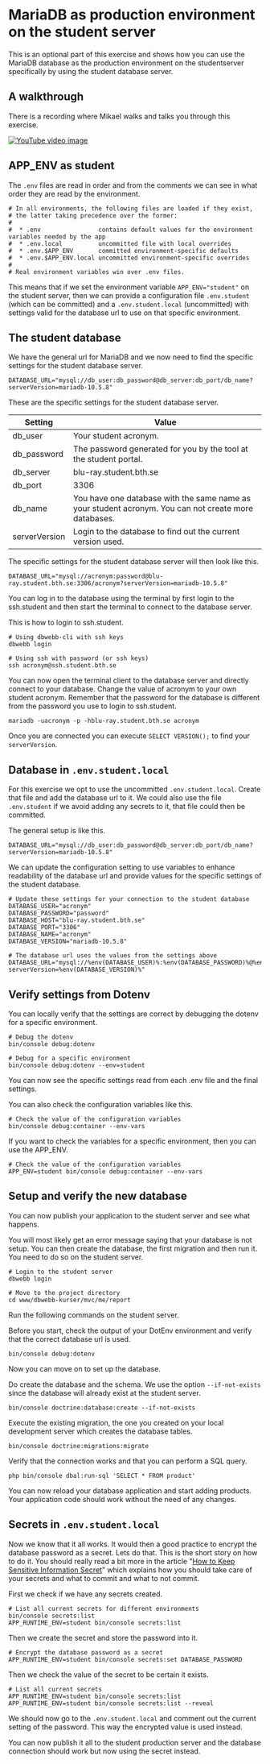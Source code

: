 MariaDB as production environment on the student server
===========================

This is an optional part of this exercise and shows how you can use the MariaDB database as the production environment on the studentserver specifically by using the student database server.



A walkthrough
-----------------------------------

There is a recording where Mikael walks and talks you through this exercise.

[![YouTube video image](http://img.youtube.com/vi/optNXaBUQd4/0.jpg)](http://www.youtube.com/watch?v=optNXaBUQd4 "Kmom05 - Symfony och Doctrine ORM med MariaDB som produktionsserver på studentservern (övning)")



APP_ENV as student
--------------------------

The `.env` files are read in order and from the comments we can see in what order they are read by the environment.

```
# In all environments, the following files are loaded if they exist,
# the latter taking precedence over the former:
#
#  * .env                contains default values for the environment variables needed by the app
#  * .env.local          uncommitted file with local overrides
#  * .env.$APP_ENV       committed environment-specific defaults
#  * .env.$APP_ENV.local uncommitted environment-specific overrides
#
# Real environment variables win over .env files.
```

This means that if we set the environment variable `APP_ENV="student"` on the student server, then we can provide a configuration file `.env.student` (which can be committed) and a `.env.student.local` (uncommitted) with settings valid for the database url to use on that specific environment.



The student database
--------------------------

We have the general url for MariaDB and we now need to find the specific settings for the student database server.

```
DATABASE_URL="mysql://db_user:db_password@db_server:db_port/db_name?serverVersion=mariadb-10.5.8"
```

These are the specific settings for the student database server.

| Setting     | Value |
|-------------|-------|
| db_user     | Your student acronym. |
| db_password | The password generated for you by the tool at the student portal. |
| db_server   | blu-ray.student.bth.se |
| db_port     | 3306 |
| db_name     | You have one database with the same name as your student acronym. You can not create more databases. |
| serverVersion | Login to the database to find out the current version used. |

The specific settings for the student database server will then look like this.

```
DATABASE_URL="mysql://acronym:password@blu-ray.student.bth.se:3306/acronym?serverVersion=mariadb-10.5.8"
```

You can log in to the database using the terminal by first login to the ssh.student and then start the terminal to connect to the database server.

This is how to login to ssh.student.

```
# Using dbwebb-cli with ssh keys
dbwebb login

# Using ssh with password (or ssh keys)
ssh acronym@ssh.student.bth.se
```

You can now open the terminal client to the database server and directly connect to your database. Change the value of acronym to your own student acronym. Remember that the password for the database is different from the password you use to login to ssh.student.

```
mariadb -uacronym -p -hblu-ray.student.bth.se acronym
```

Once you are connected you can execute `SELECT VERSION();` to find your `serverVersion`.



Database in `.env.student.local`
--------------------------

For this exercise we opt to use the uncommitted `.env.student.local`. Create that file and add the database url to it. We could also use the file `.env.student` if we avoid adding any secrets to it, that file could then be committed.

The general setup is like this.

```
DATABASE_URL="mysql://db_user:db_password@db_server:db_port/db_name?serverVersion=mariadb-10.5.8"
```

We can update the configuration setting to use variables to enhance readability of the database url and provide values for the specific settings of the student database.

```
# Update these settings for your connection to the student database
DATABASE_USER="acronym"
DATABASE_PASSWORD="password"
DATABASE_HOST="blu-ray.student.bth.se"
DATABASE_PORT="3306"
DATABASE_NAME="acronym"
DATABASE_VERSION="mariadb-10.5.8"

# The database url uses the values from the settings above
DATABASE_URL="mysql://%env(DATABASE_USER)%:%env(DATABASE_PASSWORD)%@%env(DATABASE_HOST)%:%env(DATABASE_PORT)%/%env(DATABASE_NAME)%?serverVersion=%env(DATABASE_VERSION)%"
```



Verify settings from Dotenv
--------------------------

You can locally verify that the settings are correct by debugging the dotenv for a specific environment.

```
# Debug the dotenv
bin/console debug:dotenv

# Debug for a specific environment
bin/console debug:dotenv --env=student
```

You can now see the specific settings read from each .env file and the final settings.

You can also check the configuration variables like this.

```
# Check the value of the configuration variables
bin/console debug:container --env-vars
```

If you want to check the variables for a specific environment, then you can use the APP_ENV.

```
# Check the value of the configuration variables
APP_ENV=student bin/console debug:container --env-vars
```



Setup and verify the new database
--------------------------

You can now publish your application to the student server and see what happens.

You will most likely get an error message saying that your database is not setup. You can then create the database, the first migration and then run it. You need to do so on the student server.

```
# Login to the student server
dbwebb login

# Move to the project directory
cd www/dbwebb-kurser/mvc/me/report
```

Run the following commands on the student server.

Before you start, check the output of your DotEnv environment and verify that the correct database url is used.

```
bin/console debug:dotenv
```

Now you can move on to set up the database.

Do create the database and the schema. We use the option `--if-not-exists` since the database will already exist at the student server.

```
bin/console doctrine:database:create --if-not-exists
```

Execute the existing migration, the one you created on your local development server which creates the database tables.

```
bin/console doctrine:migrations:migrate
```

Verify that the connection works and that you can perform a SQL query.

```
php bin/console dbal:run-sql 'SELECT * FROM product'
```

You can now reload your database application and start adding products. Your application code should work without the need of any changes.



Secrets in `.env.student.local`
--------------------------

Now we know that it all works. It would then a good practice to encrypt the database password as a secret. Lets do that. This is the short story on how to do it. You should really read a bit more in the article "[How to Keep Sensitive Information Secret](https://symfony.com/doc/current/configuration/secrets.html)" which explains how you should take care of your secrets and what to commit and what to not commit.

First we check if we have any secrets created.

```
# List all current secrets for different environments
bin/console secrets:list
APP_RUNTIME_ENV=student bin/console secrets:list
```

Then we create the secret and store the password into it.

```
# Encrypt the database password as a secret
APP_RUNTIME_ENV=student bin/console secrets:set DATABASE_PASSWORD
```

Then we check the value of the secret to be certain it exists.

```
# List all current secrets
APP_RUNTIME_ENV=student bin/console secrets:list
APP_RUNTIME_ENV=student bin/console secrets:list --reveal
```

We should now go to the `.env.student.local` and comment out the current setting of the password. This way the encrypted value is used instead.

You can now publish it all to the student production server and the database connection should work but now using the secret instead.
